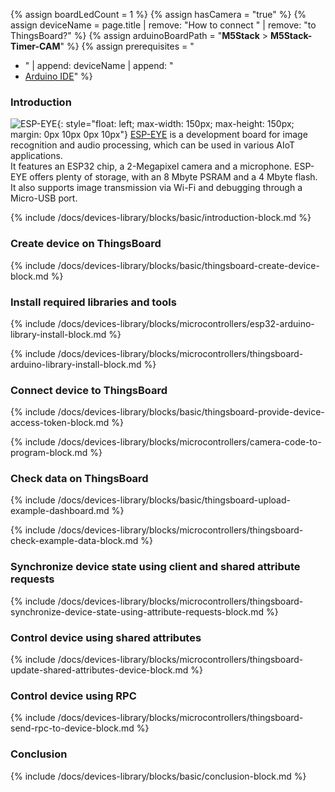 {% assign boardLedCount = 1 %}
{% assign hasCamera = "true" %}
{% assign deviceName = page.title | remove: "How to connect " | remove: "to ThingsBoard?" %}
{% assign arduinoBoardPath = "**M5Stack** > **M5Stack-Timer-CAM**" %}
{% assign prerequisites = "
- " | append: deviceName | append: "
- [Arduino IDE](https://www.arduino.cc/en/software)"
 %}

### Introduction

![ESP-EYE](https://img.thingsboard.io/devices-library/esp-eye.png){: style="float: left; max-width: 150px; max-height: 150px; margin: 0px 10px 0px 10px"}
[ESP-EYE](https://www.espressif.com/en/products/devkits/esp-eye/overview) is a development board for image recognition and audio processing, which can be used in various AIoT applications.  
It features an ESP32 chip, a 2-Megapixel camera and a microphone. ESP-EYE offers plenty of storage, with an 8 Mbyte PSRAM and a 4 Mbyte flash.  
It also supports image transmission via Wi-Fi and debugging through a Micro-USB port.

{% include /docs/devices-library/blocks/basic/introduction-block.md %}

### Create device on ThingsBoard

{% include /docs/devices-library/blocks/basic/thingsboard-create-device-block.md %}

### Install required libraries and tools

{% include /docs/devices-library/blocks/microcontrollers/esp32-arduino-library-install-block.md %}

{% include /docs/devices-library/blocks/microcontrollers/thingsboard-arduino-library-install-block.md %}

### Connect device to ThingsBoard 

{% include /docs/devices-library/blocks/basic/thingsboard-provide-device-access-token-block.md %}

{% include /docs/devices-library/blocks/microcontrollers/camera-code-to-program-block.md %}

### Check data on ThingsBoard

{% include /docs/devices-library/blocks/basic/thingsboard-upload-example-dashboard.md %}

{% include /docs/devices-library/blocks/microcontrollers/thingsboard-check-example-data-block.md %}

### Synchronize device state using client and shared attribute requests

{% include /docs/devices-library/blocks/microcontrollers/thingsboard-synchronize-device-state-using-attribute-requests-block.md %}

### Control device using shared attributes

{% include /docs/devices-library/blocks/microcontrollers/thingsboard-update-shared-attributes-device-block.md %}

### Control device using RPC

{% include /docs/devices-library/blocks/microcontrollers/thingsboard-send-rpc-to-device-block.md %}

### Conclusion

 {% include /docs/devices-library/blocks/basic/conclusion-block.md %}
